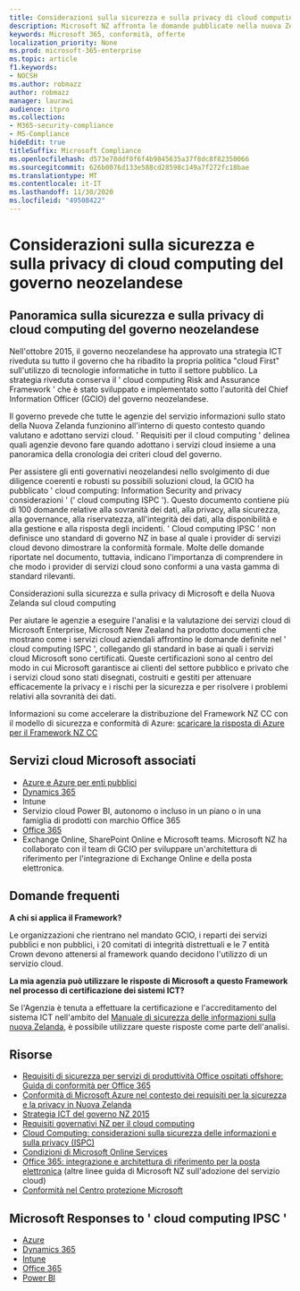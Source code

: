 ```yaml
---
title: Considerazioni sulla sicurezza e sulla privacy di cloud computing del governo neozelandese
description: Microsoft NZ affronta le domande pubblicate nella nuova Zelanda cloud computing Framework.
keywords: Microsoft 365, conformità, offerte
localization_priority: None
ms.prod: microsoft-365-enterprise
ms.topic: article
f1.keywords:
- NOCSH
ms.author: robmazz
author: robmazz
manager: laurawi
audience: itpro
ms.collection:
- M365-security-compliance
- MS-Compliance
hideEdit: true
titleSuffix: Microsoft Compliance
ms.openlocfilehash: d573e78ddf0f6f4b9845635a37f8dc8f82350066
ms.sourcegitcommit: 626b0076d133e588cd28598c149a7f272fc18bae
ms.translationtype: MT
ms.contentlocale: it-IT
ms.lasthandoff: 11/30/2020
ms.locfileid: "49508422"
---
```

# <a name="new-zealand-government-cloud-computing-security-and-privacy-considerations"></a>Considerazioni sulla sicurezza e sulla privacy di cloud computing del governo neozelandese

## <a name="new-zealand-government-cloud-computing-security-and-privacy-overview"></a>Panoramica sulla sicurezza e sulla privacy di cloud computing del governo neozelandese

Nell'ottobre 2015, il governo neozelandese ha approvato una strategia ICT riveduta su tutto il governo che ha ribadito la propria politica "cloud First" sull'utilizzo di tecnologie informatiche in tutto il settore pubblico. La strategia riveduta conserva il ' cloud computing Risk and Assurance Framework ' che è stato sviluppato e implementato sotto l'autorità del Chief Information Officer (GCIO) del governo neozelandese.

Il governo prevede che tutte le agenzie del servizio informazioni sullo stato della Nuova Zelanda funzionino all'interno di questo contesto quando valutano e adottano servizi cloud. ' Requisiti per il cloud computing ' delinea quali agenzie devono fare quando adottano i servizi cloud insieme a una panoramica della cronologia dei criteri cloud del governo.

Per assistere gli enti governativi neozelandesi nello svolgimento di due diligence coerenti e robusti su possibili soluzioni cloud, la GCIO ha pubblicato ' cloud computing: Information Security and privacy considerazioni ' (' cloud computing ISPC '). Questo documento contiene più di 100 domande relative alla sovranità dei dati, alla privacy, alla sicurezza, alla governance, alla riservatezza, all'integrità dei dati, alla disponibilità e alla gestione e alla risposta degli incidenti. ' Cloud computing IPSC ' non definisce uno standard di governo NZ in base al quale i provider di servizi cloud devono dimostrare la conformità formale. Molte delle domande riportate nel documento, tuttavia, indicano l'importanza di comprendere in che modo i provider di servizi cloud sono conformi a una vasta gamma di standard rilevanti.

Considerazioni sulla sicurezza e sulla privacy di Microsoft e della Nuova Zelanda sul cloud computing

Per aiutare le agenzie a eseguire l'analisi e la valutazione dei servizi cloud di Microsoft Enterprise, Microsoft New Zealand ha prodotto documenti che mostrano come i servizi cloud aziendali affrontino le domande definite nel ' cloud computing ISPC ', collegando gli standard in base ai quali i servizi cloud Microsoft sono certificati. Queste certificazioni sono al centro del modo in cui Microsoft garantisce ai clienti del settore pubblico e privato che i servizi cloud sono stati disegnati, costruiti e gestiti per attenuare efficacemente la privacy e i rischi per la sicurezza e per risolvere i problemi relativi alla sovranità dei dati.

Informazioni su come accelerare la distribuzione del Framework NZ CC con il modello di sicurezza e conformità di Azure: [scaricare la risposta di Azure per il Framework NZ CC](https://gallery.technet.microsoft.com/Response-to-GCIO-Cloud-e117bbb9)

## <a name="microsoft-in-scope-cloud-services"></a>Servizi cloud Microsoft associati

- [Azure e Azure per enti pubblici](https://aka.ms/AzureCompliance)
- [Dynamics 365](https://aka.ms/d365-compliance-list)
- Intune
- Servizio cloud Power BI, autonomo o incluso in un piano o in una famiglia di prodotti con marchio Office 365
- [Office 365](https://go.microsoft.com/fwlink/p/?LinkID=2077751)
- Exchange Online, SharePoint Online e Microsoft teams. Microsoft NZ ha collaborato con il team di GCIO per sviluppare un'architettura di riferimento per l'integrazione di Exchange Online e della posta elettronica.

## <a name="frequently-asked-questions"></a>Domande frequenti

**A chi si applica il Framework?**

Le organizzazioni che rientrano nel mandato GCIO, i reparti dei servizi pubblici e non pubblici, i 20 comitati di integrità distrettuali e le 7 entità Crown devono attenersi al framework quando decidono l'utilizzo di un servizio cloud.

**La mia agenzia può utilizzare le risposte di Microsoft a questo Framework nel processo di certificazione dei sistemi ICT?**

Se l'Agenzia è tenuta a effettuare la certificazione e l'accreditamento del sistema ICT nell'ambito del [Manuale di sicurezza delle informazioni sulla nuova Zelanda](https://go.microsoft.com/fwlink/p/?linkid=2099496), è possibile utilizzare queste risposte come parte dell'analisi.

## <a name="resources"></a>Risorse

- [Requisiti di sicurezza per servizi di produttività Office ospitati offshore: Guida di conformità per Office 365](https://aka.ms/o365-gcio-conformance-guidance)
- [Conformità di Microsoft Azure nel contesto dei requisiti per la sicurezza e la privacy in Nuova Zelanda](https://aka.ms/azurecompliancenewzealand)
- [Strategia ICT del governo NZ 2015](https://www.ict.govt.nz/strategy-and-action-plan/strategy/)
- [Requisiti governativi NZ per il cloud computing](https://aka.ms/NZ-Cloud-Requirements)
- [Cloud Computing: considerazioni sulla sicurezza delle informazioni e sulla privacy (ISPC)](https://www.digital.govt.nz/standards-and-guidance/technology-and-architecture/cloud-services/)
- [Condizioni di Microsoft Online Services](https://aka.ms/Online-Services-Terms)
- [Office 365: integrazione e architettura di riferimento per la posta elettronica](https://download.microsoft.com/download/8/5/9/859CDCEE-D293-47D8-9B6A-670B108B48E1/Microsoft_Office_365_white_paper_EN_US.pdf) (altre linee guida di Microsoft NZ sull'adozione del servizio cloud)
- [Conformità nel Centro protezione Microsoft](https://www.microsoft.com/trust-center/compliance/compliance-overview)

## <a name="microsoft-responses-to-cloud-computing-ipsc"></a>Microsoft Responses to ' cloud computing IPSC '

- [Azure](https://aka.ms/Azure-NZ-response)
- [Dynamics 365](https://aka.ms/d365-nz-response)
- [Intune](https://aka.ms/Intune-NZ-response)
- [Office 365](https://aka.ms/O365-NZ-Response)
- [Power BI](https://download.microsoft.com/download/5/1/7/51726B9B-2E76-49C4-9D4F-A36BF025CB93/Response-to-GCIO-105-questions-Power-BI.pdf)

